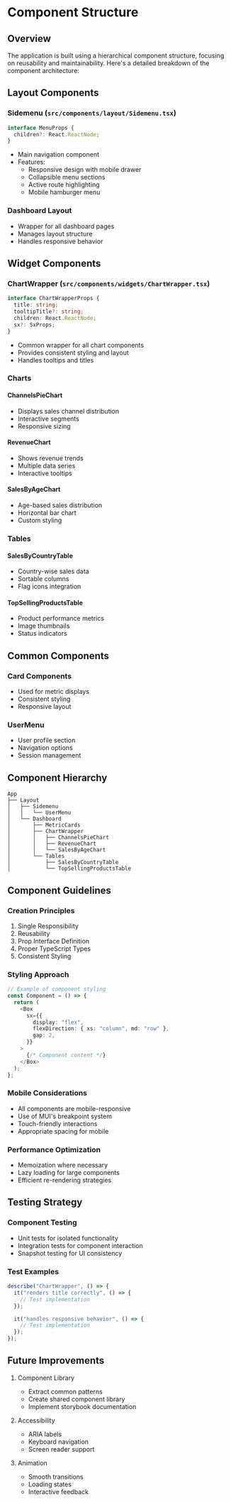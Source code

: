 # Component Structure

## Overview

The application is built using a hierarchical component structure, focusing on reusability and maintainability. Here's a detailed breakdown of the component architecture:

## Layout Components

### Sidemenu (`src/components/layout/Sidemenu.tsx`)

```typescript
interface MenuProps {
  children?: React.ReactNode;
}
```

- Main navigation component
- Features:
  - Responsive design with mobile drawer
  - Collapsible menu sections
  - Active route highlighting
  - Mobile hamburger menu

### Dashboard Layout

- Wrapper for all dashboard pages
- Manages layout structure
- Handles responsive behavior

## Widget Components

### ChartWrapper (`src/components/widgets/ChartWrapper.tsx`)

```typescript
interface ChartWrapperProps {
  title: string;
  tooltipTitle?: string;
  children: React.ReactNode;
  sx?: SxProps;
}
```

- Common wrapper for all chart components
- Provides consistent styling and layout
- Handles tooltips and titles

### Charts

#### ChannelsPieChart

- Displays sales channel distribution
- Interactive segments
- Responsive sizing

#### RevenueChart

- Shows revenue trends
- Multiple data series
- Interactive tooltips

#### SalesByAgeChart

- Age-based sales distribution
- Horizontal bar chart
- Custom styling

### Tables

#### SalesByCountryTable

- Country-wise sales data
- Sortable columns
- Flag icons integration

#### TopSellingProductsTable

- Product performance metrics
- Image thumbnails
- Status indicators

## Common Components

### Card Components

- Used for metric displays
- Consistent styling
- Responsive layout

### UserMenu

- User profile section
- Navigation options
- Session management

## Component Hierarchy

```
App
├── Layout
│   ├── Sidemenu
│   │   └── UserMenu
│   └── Dashboard
│       ├── MetricCards
│       ├── ChartWrapper
│       │   ├── ChannelsPieChart
│       │   ├── RevenueChart
│       │   └── SalesByAgeChart
│       └── Tables
│           ├── SalesByCountryTable
│           └── TopSellingProductsTable
```

## Component Guidelines

### Creation Principles

1. Single Responsibility
2. Reusability
3. Prop Interface Definition
4. Proper TypeScript Types
5. Consistent Styling

### Styling Approach

```typescript
// Example of component styling
const Component = () => {
  return (
    <Box
      sx={{
        display: "flex",
        flexDirection: { xs: "column", md: "row" },
        gap: 2,
      }}
    >
      {/* Component content */}
    </Box>
  );
};
```

### Mobile Considerations

- All components are mobile-responsive
- Use of MUI's breakpoint system
- Touch-friendly interactions
- Appropriate spacing for mobile

### Performance Optimization

- Memoization where necessary
- Lazy loading for large components
- Efficient re-rendering strategies

## Testing Strategy

### Component Testing

- Unit tests for isolated functionality
- Integration tests for component interaction
- Snapshot testing for UI consistency

### Test Examples

```typescript
describe("ChartWrapper", () => {
  it("renders title correctly", () => {
    // Test implementation
  });

  it("handles responsive behavior", () => {
    // Test implementation
  });
});
```

## Future Improvements

1. Component Library

   - Extract common patterns
   - Create shared component library
   - Implement storybook documentation

2. Accessibility

   - ARIA labels
   - Keyboard navigation
   - Screen reader support

3. Animation
   - Smooth transitions
   - Loading states
   - Interactive feedback
